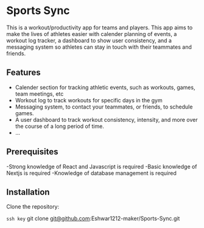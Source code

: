# Sports Sync

This is a workout/productivity app for teams and players. This app aims to make the lives of athletes easier with calender planning of events, a workout log tracker, a dashboard to show user consistency, and a messaging
system so athletes can stay in touch with their teammates and friends. 


## Features

- Calender section for tracking athletic events, such as workouts, games, team meetings, etc
- Workout log to track workouts for specific days in the gym
- Messaging system, to contact your teammates, or friends, to schedule games.
- A user dashboard to track workout consistency, intensity, and more over the course of a long period of time. 
- ...


## Prerequisites

-Strong knowledge of React and Javascript is required
-Basic knowledge of Nextjs is required
-Knowledge of database management is required

## Installation

Clone the repository:

```ssh key```
git clone git@github.com:Eshwar1212-maker/Sports-Sync.git
